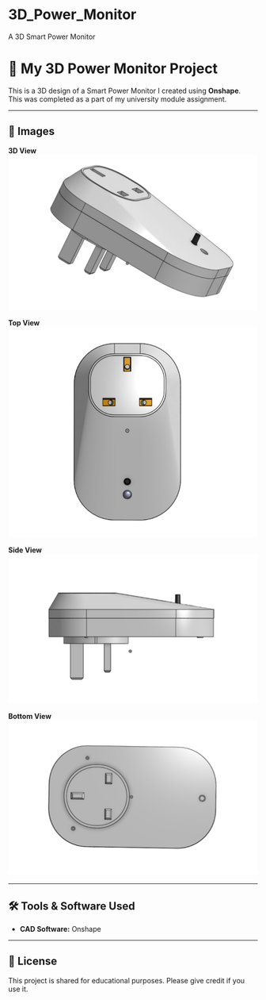 # 3D_Power_Monitor
A 3D Smart Power Monitor


# 🚀 My 3D Power Monitor Project

This is a 3D design of a Smart Power Monitor I created using **Onshape**.  
This was completed as a part of my university module assignment.

---

## 📸 Images

**3D View**  
![3D View](3d-view.png)

**Top View**  
![Top View](top-view.png)

**Side View**  
![Side View](side-view.png)

**Bottom View**  
![Bottom View](bottom-view.png)

---

## 🛠 Tools & Software Used
- **CAD Software:** Onshape

---

## 📄 License
This project is shared for educational purposes. Please give credit if you use it.
